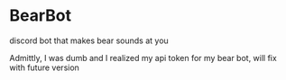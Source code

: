 # BearBot
discord bot that makes bear sounds at you

Admittly, I was dumb and I realized my api token for my bear bot, will fix with future version
